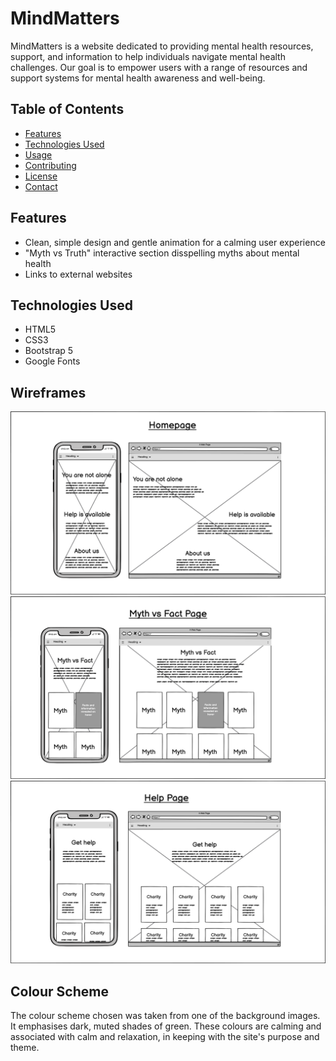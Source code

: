 # MindMatters

MindMatters is a website dedicated to providing mental health resources, support, and information to help individuals navigate mental health challenges. Our goal is to empower users with a range of resources and support systems for mental health awareness and well-being.

## Table of Contents

- [Features](#features)
- [Technologies Used](#technologies-used)
- [Usage](#usage)
- [Contributing](#contributing)
- [License](#license)
- [Contact](#contact)

## Features

- Clean, simple design and gentle animation for a calming user experience
- "Myth vs Truth" interactive section disspelling myths about mental health
- Links to external websites

## Technologies Used

- HTML5
- CSS3
- Bootstrap 5
- Google Fonts


## Wireframes
![wireframe of the homepage](assets/images/wireframe_homepage.png)
![wireframe of the myths page](assets/images/wireframe_myths.png)
![wireframe of the help page](assets/images/wireframe_help.png)

## Colour Scheme
The colour scheme chosen was taken from one of the background images. It emphasises dark, muted shades of green. These colours are calming and associated with calm and relaxation, in keeping with the site's purpose and theme.

